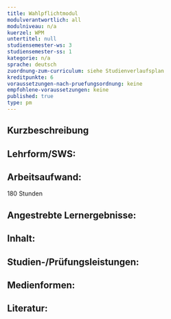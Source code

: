 ```yaml
---
title: Wahlpflichtmodul
modulverantwortlich: all
modulniveau: n/a
kuerzel: WPM
untertitel: null
studiensemester-ws: 3
studiensemester-ss: 1
kategorie: n/a
sprache: deutsch
zuordnung-zum-curriculum: siehe Studienverlaufsplan
kreditpunkte: 6
voraussetzungen-nach-pruefungsordnung: keine
empfohlene-voraussetzungen: keine
published: true
type: pm
---
```


## Kurzbeschreibung

## Lehrform/SWS: 

## Arbeitsaufwand: 
180 Stunden

## Angestrebte Lernergebnisse:

## Inhalt:

## Studien-/Prüfungsleistungen:

## Medienformen:

## Literatur:

